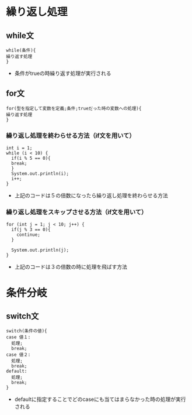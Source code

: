 # 繰り返し処理
## while文
```
while(条件){
繰り返す処理
}
```
* 条件がtrueの時繰り返す処理が実行される

## for文
```
for(型を指定して変数を定義;条件;trueだった時の変数への処理){
繰り返す処理
}
```
### 繰り返し処理を終わらせる方法（if文を用いて）
```
int i = 1;
while (i < 10) {
  if(i % 5 == 0){
  break;
  }
  System.out.println(i);
  i++;
}
```
* 上記のコードは５の倍数になったら繰り返し処理を終わらせる方法

### 繰り返し処理をスキップさせる方法（if文を用いて）
```
for (int j = 1; j < 10; j++) {
  if(j % 3 == 0){
    continue;
  }
  
  System.out.println(j);
}
```
* 上記のコードは３の倍数の時に処理を飛ばす方法

# 条件分岐
## switch文
```
switch(条件の値){
case 値１:
  処理;
  break;
case 値２:
  処理;
  break;
default:
  処理;
  break;
}
```
* defaultに指定することでどのcaseにも当てはまらなかった時の処理が実行される

